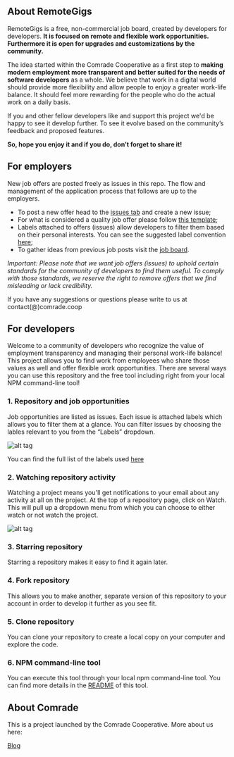 ## About RemoteGigs

RemoteGigs is a free, non-commercial job board, created by developers for developers. **It is focused on remote and flexible work opportunities. Furthermore it is open for upgrades and customizations by the community.**

The idea started within the Comrade Cooperative as a first step to **making modern employment more transparent and better suited for the needs of software developers** as a whole. We believe that work in a digital world should provide more flexibility and allow people to enjoy a greater work-life balance. It should feel more rewarding for the people who do the actual work on a daily basis.

If you and other fellow developers like and support this project we'd be happy to see it develop further. To see it evolve based on the community’s feedback and proposed features. 

**So, hope you enjoy it and if you do, don’t forget to share it!**

## For employers

New job offers are posted freely as issues in this repo. The flow and management of the application process that follows are up to the employers.

- To post a new offer head to the [issues tab](https://github.com/comrade-coop/remotegigs/issues) and create a new issue;
- For what is considered a quality job offer please follow [this template](https://github.com/comrade-coop/remotegigs/blob/master/ISSUE_TEMPLATE.md);
- Labels attached to offers (issues) allow developers to filter them based on their personal interests. You can see the suggested label convention [here](https://github.com/comrade-coop/remotegigs/labels);
- To gather ideas from previous job posts visit the [job board](https://github.com/comrade-coop/remotegigs/issues).

*Important: Please note that we want job offers (issues) to uphold certain standards for the community of developers to find them useful. To comply with those standards, we reserve the right to remove offers that we find misleading or lack credibility.*

If you have any suggestions or questions please write to us at contact(@)comrade.coop

## For developers

Welcome to a community of developers who recognize the value of employment transparency and managing their personal work-life balance! This project allows you to find work from employees who share those values as well and offer flexible work opportunities.
There are several ways you can use this repository and the free tool including right from your local NPM command-line tool!

### 1. Repository and job opportunities
Job opportunities are listed as issues. Each issue is attached labels which allows you to filter them at a glance. You can filter issues by choosing the lables relevant to you from the “Labels” dropdown. 

![alt tag](https://github.com/comrade-coop/remotegigs/blob/master/screenshots/labels.png)

You can find the full list of the labels used [here](https://github.com/comrade-coop/remotegigs/labels)

### 2. Watching repository activity
Watching a project means you'll get notifications to your email about any activity at all on the project. At the top of a repository page, click on Watch. This will pull up a dropdown menu from which you can choose to either watch or not watch the project. 

![alt tag](https://github.com/comrade-coop/remotegigs/blob/master/screenshots/watch-temp.png)

### 3. Starring repository
Starring a repository makes it easy to find it again later.

### 4. Fork repository
This allows you to make another, separate version of this repository to your account in order to develop it further as you see fit.

### 5. Clone repository
You can clone your repository to create a local copy on your computer and explore the code.

### 6. NPM command-line tool
You can execute this tool through your local npm command-line tool. You can find more details in the [README](https://github.com/comrade-coop/remotegigs/tree/master/TOOL) of this tool.

## About Comrade
This is a project launched by the Comrade Cooperative. More about us here:

[Blog](https://comradecoop.com/blog/)

